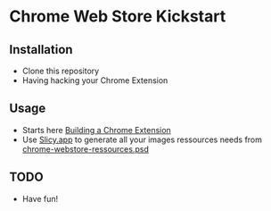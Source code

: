 # Chrome Web Store Kickstart

## Installation

- Clone this repository
- Having hacking your Chrome Extension

## Usage

- Starts here [Building a Chrome Extension](http://developer.chrome.com/extensions/getstarted.html)
- Use [Slicy.app](http://macrabbit.com/slicy/) to generate all your images ressources needs from [chrome-webstore-ressources.psd](webstore-ressources/chrome-webstore-ressources.psd)


## TODO

* Have fun!